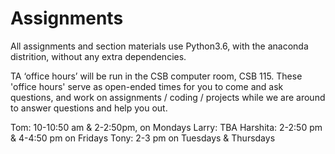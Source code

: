 # Assignments

All assignments and section materials use Python3.6, with the anaconda distrition, without any extra dependencies. 


TA ‘office hours’ will be run in the CSB computer room, CSB 115. These 'office hours' serve as open-ended times for you to come and ask questions, and work on assignments / coding / projects while we are around to answer questions and help you out. 

  Tom:		    10-10:50 am & 2-2:50pm, on Mondays 
  Larry:		  TBA
  Harshita: 	2-2:50 pm & 4-4:50 pm on Fridays
  Tony: 		  2-3 pm on Tuesdays & Thursdays
